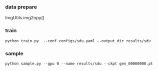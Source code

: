 ### data prepare
ImgUtils.img2npy()

### train
`python train.py  --conf configs/sdu.yaml --output_dir results/sdu`

### sample
`python sample.py --gpu 0 --name results/sdu --ckpt gen_00060000.pt`

